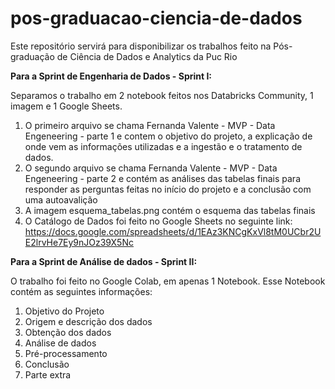# pos-graduacao-ciencia-de-dados
Este repositório servirá para disponibilizar os trabalhos feito na Pós-graduação de Ciência de Dados e Analytics da Puc Rio

**Para a Sprint de Engenharia de Dados - Sprint I:**

Separamos o trabalho em 2 notebook feitos nos Databricks Community, 1 imagem e 1 Google Sheets.
  1. O primeiro arquivo se chama Fernanda Valente - MVP - Data Engeneering - parte 1 e contem o objetivo do projeto, a explicação de onde vem as informações utilizadas e a ingestão e o tratamento de dados.
  2. O segundo arquivo se chama Fernanda Valente - MVP - Data Engeneering - parte 2 e contém as análises das tabelas finais para responder as perguntas feitas no início do projeto e a conclusão com uma autoavalição
  3. A imagem esquema_tabelas.png contém o esquema das tabelas finais
  4. O Catálogo de Dados foi feito no Google Sheets no seguinte link: https://docs.google.com/spreadsheets/d/1EAz3KNCgKxVl8tM0UCbr2UE2lrvHe7Ey9nJOz39X5Nc

**Para a Sprint de Análise de dados - Sprint II:**

O trabalho foi feito no Google Colab, em apenas 1 Notebook. Esse Notebook contém as seguintes informações: 
  1. Objetivo do Projeto
  2. Origem e descrição dos dados
  3. Obtenção dos dados
  4. Análise de dados
  5. Pré-processamento
  6. Conclusão
  7. Parte extra

